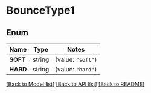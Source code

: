 # BounceType1

## Enum

Name | Type | Notes
------------ | ------------- | -------------
**SOFT** | string | (value: `"soft"`)
**HARD** | string | (value: `"hard"`)


[[Back to Model list]](../README.md#documentation-for-models) [[Back to API list]](../README.md#documentation-for-api-endpoints) [[Back to README]](../README.md)


